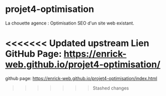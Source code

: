# projet4-optimisation
La chouette agence : Optimisation SEO d'un site web existant.

<<<<<<< Updated upstream
Lien GitHub Page:
https://enrick-web.github.io/projet4-optimisation/
=======
github page: https://enrick-web.github.io/projet4-optimisation/index.html
>>>>>>> Stashed changes
